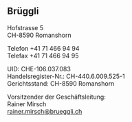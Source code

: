 ## Brüggli
Hofstrasse 5  
CH-8590 Romanshorn

Telefon +41 71 466 94 94  
Telefax +41 71 466 94 95

UID: CHE-106.037.083  
Handelsregister-Nr.: CH-440.6.009.525-1  
Gerichtsstand: CH-8590 Romanshorn

Vorsitzender der Geschäftsleitung:  
Rainer Mirsch  
rainer.mirsch@brueggli.ch  

